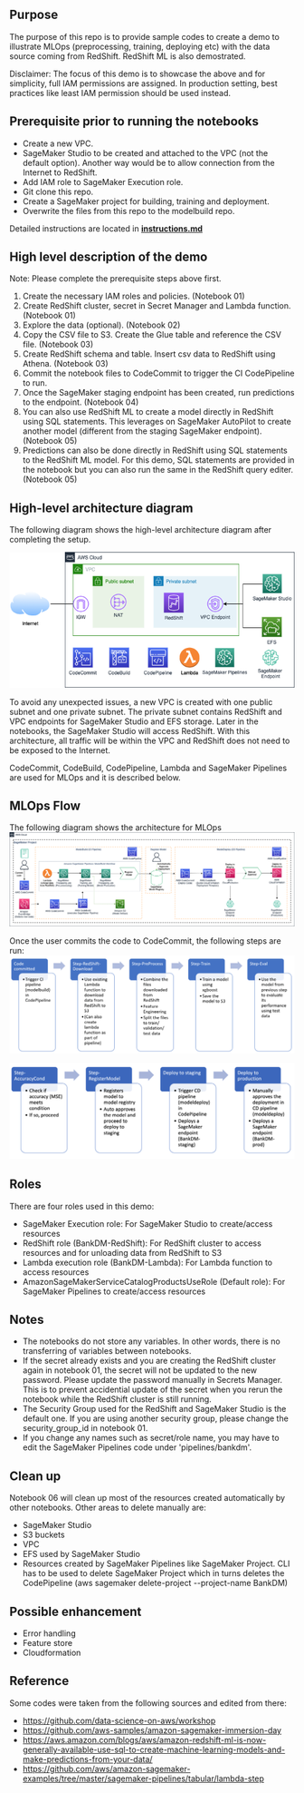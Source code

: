 ## Purpose
The purpose of this repo is to provide sample codes to create a demo to illustrate MLOps (preprocessing, training, deploying etc) with the data source coming from RedShift. RedShift ML is also demostrated.

Disclaimer: The focus of this demo is to showcase the above and for simplicity, full IAM permissions are assigned. In production setting, best practices like least IAM permission should be used instead.  


## Prerequisite prior to running the notebooks
- Create a new VPC.
- SageMaker Studio to be created and attached to the VPC (not the default option). Another way would be to allow connection from the Internet to RedShift. 
- Add IAM role to SageMaker Execution role.
- Git clone this repo.
- Create a SageMaker project for building, training and deployment. 
- Overwrite the files from this repo to the modelbuild repo.

Detailed instructions are located in [**instructions.md**](instructions.md)


## High level description of the demo
Note: Please complete the prerequisite steps above first.

1. Create the necessary IAM roles and policies. (Notebook 01)
2. Create RedShift cluster, secret in Secret Manager and Lambda function. (Notebook 01)
3. Explore the data (optional). (Notebook 02)
4. Copy the CSV file to S3. Create the Glue table and reference the CSV file. (Notebook 03)
5. Create RedShift schema and table. Insert csv data to RedShift using Athena. (Notebook 03)
6. Commit the notebook files to CodeCommit to trigger the CI CodePipeline to run.
7. Once the SageMaker staging endpoint has been created, run predictions to the endpoint. (Notebook 04)
8. You can also use RedShift ML to create a model directly in RedShift using SQL statements. This leverages on SageMaker AutoPilot to create another model (different from the staging SageMaker endpoint). (Notebook 05)
9. Predictions can also be done directly in RedShift using SQL statements to the RedShift ML model. For this demo, SQL statements are provided in the notebook but you can also run the same in the RedShift query editer. (Notebook 05)


## High-level architecture diagram 

The following diagram shows the high-level architecture diagram after completing the setup.

![diagram](img/diagram1.png)

To avoid any unexpected issues, a new VPC is created with one public subnet and one private subnet. The private subnet contains RedShift and VPC endpoints for SageMaker Studio and EFS storage. Later in the notebooks, the SageMaker Studio will access RedShift. With this architecture, all traffic will be within the VPC and RedShift does not need to be exposed to the Internet.

CodeCommit, CodeBuild, CodePipeline, Lambda and SageMaker Pipelines are used for MLOps and it is described below.

## MLOps Flow

The following diagram shows the architecture for MLOps
![pipeline](img/pipeline1.png)

Once the user commits the code to CodeCommit, the following steps are run:
![pipeline](img/pipeline2.png)

![pipeline](img/pipeline3.png)


## Roles
There are four roles used in this demo:
- SageMaker Execution role: For SageMaker Studio to create/access resources
- RedShift role (BankDM-RedShift): For RedShift cluster to access resources and for unloading data from RedShift to S3
- Lambda execution role (BankDM-Lambda): For Lambda function to access resources
- AmazonSageMakerServiceCatalogProductsUseRole (Default role): For SageMaker Pipelines to create/access resources


## Notes
- The notebooks do not store any variables. In other words, there is no transferring of variables between notebooks. 
- If the secret already exists and you are creating the RedShift cluster again in notebook 01, the secret will not be updated to the new password. Please update the password manually in Secrets Manager. This is to prevent accidential update of the secret when you rerun the notebook while the RedShift cluster is still running. 
- The Security Group used for the RedShift and SageMaker Studio is the default one. If you are using another security group, please change the security_group_id in notebook 01.
- If you change any names such as secret/role name, you may have to edit the SageMaker Pipelines code under 'pipelines/bankdm'.

## Clean up
Notebook 06 will clean up most of the resources created automatically by other notebooks. Other areas to delete manually are:
- SageMaker Studio
- S3 buckets
- VPC
- EFS used by SageMaker Studio
- Resources created by SageMaker Pipelines like SageMaker Project. CLI has to be used to delete SageMaker Project which in turns deletes the CodePipeline (aws sagemaker delete-project --project-name BankDM)


## Possible enhancement
- Error handling
- Feature store
- Cloudformation


## Reference
Some codes were taken from the following sources and edited from there:
- https://github.com/data-science-on-aws/workshop
- https://github.com/aws-samples/amazon-sagemaker-immersion-day
- https://aws.amazon.com/blogs/aws/amazon-redshift-ml-is-now-generally-available-use-sql-to-create-machine-learning-models-and-make-predictions-from-your-data/
- https://github.com/aws/amazon-sagemaker-examples/tree/master/sagemaker-pipelines/tabular/lambda-step